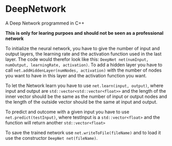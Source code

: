 # DeepNetwork
A Deep Network programmed in C++

**This is only for learing purpoes and should not be seen as a professional network**

To initialize the neural network, you have to give the number of input and output layers, the learning rate and the activation function used in the last layer. The code would therefor look like this: `DeepNet net(numInput, numOutput, learningRate, activation)`. To add a hidden layer you have to call `net.addHiddenLayer(numNodes, activation)` with the number of nodes you want to have in this layer and the activation function you want.

To let the Network learn you have to use `net.learn(input, output)`, where input and output are `std::vector<std::vector<float>>` and the length of the inner vector should be the same as the number of input or output nodes and the length of the outside vector should be the same at input and output.

To predict and outcome with a given input you have to use `net.predict(testInput)`, where testInput is a `std::vector<float>` and the function will return another `std::vector<float>` 

To save the trained network use `net.writeToFile(fileName)` and to load it use the constructor `DeepNet net(fileName)`.
